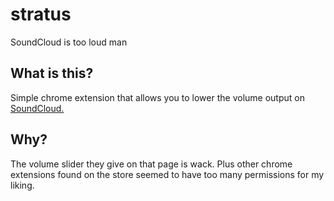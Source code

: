 # stratus
SoundCloud is too loud man

## What is this?
Simple chrome extension that allows you to lower the volume output on [SoundCloud.](www.soundcloud.com)

## Why?
The volume slider they give on that page is wack. Plus other chrome extensions found on the store seemed to have too many permissions for my liking.
